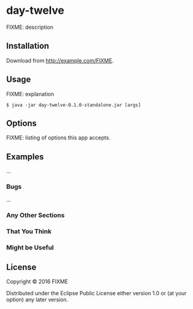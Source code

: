 # day-twelve

FIXME: description

## Installation

Download from http://example.com/FIXME.

## Usage

FIXME: explanation

    $ java -jar day-twelve-0.1.0-standalone.jar [args]

## Options

FIXME: listing of options this app accepts.

## Examples

...

### Bugs

...

### Any Other Sections
### That You Think
### Might be Useful

## License

Copyright © 2016 FIXME

Distributed under the Eclipse Public License either version 1.0 or (at
your option) any later version.
